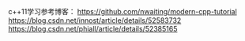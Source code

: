 c++11学习参考博客：
https://github.com/nwaiting/modern-cpp-tutorial
https://blog.csdn.net/innost/article/details/52583732
https://blog.csdn.net/phiall/article/details/52385165
